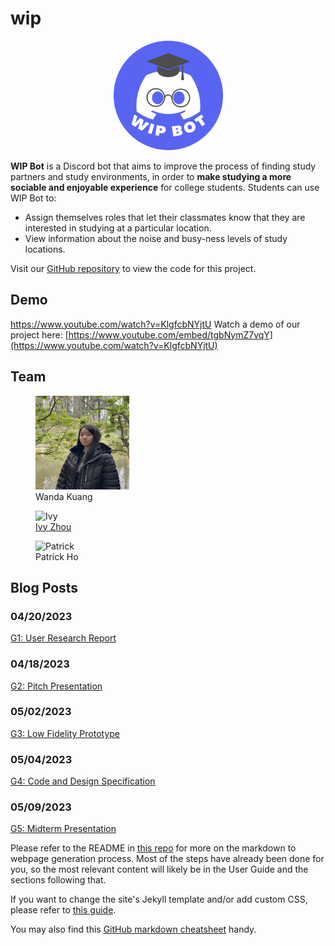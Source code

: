 # wip
<p>
  <center><img src="/images/WIP Bot Logo.png" alt="WIP Bot Logo" width="175" height="175"/></center>
</p>

**WIP Bot** is a Discord bot that aims to improve the process of finding study partners and study environments, in order to **make studying a more sociable and enjoyable experience** for college students. Students can use WIP Bot to:
- Assign themselves roles that let their classmates know that they are interested in studying at a particular location.
- View information about the noise and busy-ness levels of study locations.

Visit our [GitHub repository](https://github.com/UWSocialComputing/wip-code) to view the code for this project.

## Demo

https://www.youtube.com/watch?v=KlgfcbNYjtU
Watch a demo of our project here:
[https://www.youtube.com/embed/tgbNymZ7vqY](https://www.youtube.com/watch?v=KlgfcbNYjtU)

## Team
<p>
  <figure>
    <img src="/images/wanda.png" alt="Wanda" width="150" height="150"/>
    <figcaption>Wanda Kuang</figcaption>
  </figure>
  
  <figure>
    <img src="/images/ivy.png" alt="Ivy" width="150" height="150"/>
    <figcaption><a href="linkedin.com/in/ivy-zhou">Ivy Zhou</a></figcaption>
  </figure>
  
  <figure>
    <img src="/images/patrick.png" alt="Patrick" width="150" height="150"/>
    <figcaption>Patrick Ho</figcaption>
  </figure>
</p>

## Blog Posts

### 04/20/2023
[G1: User Research Report](/wip/G1.html)
### 04/18/2023
[G2: Pitch Presentation](/wip/G2.html)
### 05/02/2023
[G3: Low Fidelity Prototype](/wip/G3.html)
### 05/04/2023
[G4: Code and Design Specification](/wip/G4.html)
### 05/09/2023
[G5: Midterm Presentation](/wip/G5.html)


Please refer to the README in [this repo](https://github.com/nicolas-van/easy-markdown-to-github-pages) for more on the markdown to webpage generation process. Most of the steps have already been done for you, so the most relevant content will likely be in the User Guide and the sections following that. 

If you want to change the site's Jekyll template and/or add custom CSS, please refer to [this guide](https://docs.github.com/en/pages/setting-up-a-github-pages-site-with-jekyll/adding-a-theme-to-your-github-pages-site-using-jekyll).

You may also find this [GitHub markdown cheatsheet](https://www.markdownguide.org/cheat-sheet) handy.
